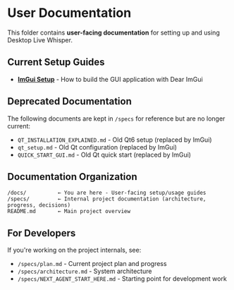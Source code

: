 # User Documentation

This folder contains **user-facing documentation** for setting up and using Desktop Live Whisper.

## Current Setup Guides

- **[ImGui Setup](imgui_setup.md)** - How to build the GUI application with Dear ImGui

## Deprecated Documentation

The following documents are kept in `/specs` for reference but are no longer current:

- `QT_INSTALLATION_EXPLAINED.md` - Old Qt6 setup (replaced by ImGui)
- `qt_setup.md` - Old Qt configuration (replaced by ImGui)  
- `QUICK_START_GUI.md` - Old Qt quick start (replaced by ImGui)

## Documentation Organization

```
/docs/          ← You are here - User-facing setup/usage guides
/specs/         ← Internal project documentation (architecture, progress, decisions)
README.md       ← Main project overview
```

## For Developers

If you're working on the project internals, see:
- `/specs/plan.md` - Current project plan and progress
- `/specs/architecture.md` - System architecture
- `/specs/NEXT_AGENT_START_HERE.md` - Starting point for development work
